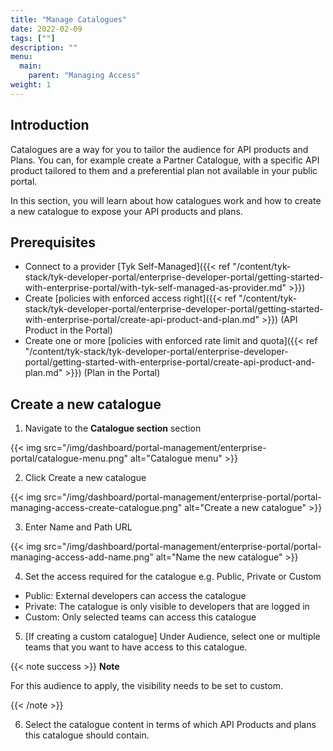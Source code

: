 ```yaml
---
title: "Manage Catalogues"
date: 2022-02-09
tags: [""]
description: ""
menu:
  main:
    parent: "Managing Access"
weight: 1
---
```


## Introduction

Catalogues are a way for you to tailor the audience for API products and Plans. You can, for example create a Partner Catalogue, with a specific API product tailored to them and a preferential plan not available in your public portal.

In this section, you will learn about how catalogues work and how to create a new catalogue to expose your API products and plans.

## Prerequisites

- Connect to a provider [Tyk Self-Managed]({{< ref "/content/tyk-stack/tyk-developer-portal/enterprise-developer-portal/getting-started-with-enterprise-portal/with-tyk-self-managed-as-provider.md" >}})
- Create [policies with enforced access right]({{< ref "/content/tyk-stack/tyk-developer-portal/enterprise-developer-portal/getting-started-with-enterprise-portal/create-api-product-and-plan.md" >}}) (API Product in the Portal)
- Create one or more [policies with enforced rate limit and quota]({{< ref "/content/tyk-stack/tyk-developer-portal/enterprise-developer-portal/getting-started-with-enterprise-portal/create-api-product-and-plan.md" >}}) (Plan in the Portal)

## Create a new catalogue

1. Navigate to the **Catalogue section** section

{{< img src="/img/dashboard/portal-management/enterprise-portal/catalogue-menu.png" alt="Catalogue menu" >}}

2. Click Create a new catalogue

{{< img src="/img/dashboard/portal-management/enterprise-portal/portal-managing-access-create-catalogue.png" alt="Create a new catalogue" >}}

3. Enter Name and Path URL

{{< img src="/img/dashboard/portal-management/enterprise-portal/portal-managing-access-add-name.png" alt="Name the new catalogue" >}}

4. Set the access required for the catalogue e.g. Public, Private or Custom
  - Public: External developers can access the catalogue
  - Private: The catalogue is only visible to developers that are logged in
  - Custom: Only selected teams can access this catalogue

5.  [If creating a custom catalogue] Under Audience, select one or multiple teams that you want to have access to this catalogue.

{{< note success >}}
**Note**

For this audience to apply, the visibility needs to be set to custom.

{{< /note >}}

6. Select the catalogue content in terms of which API Products and plans this catalogue should contain.